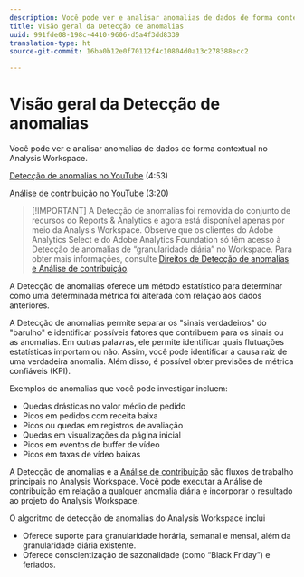 ```yaml
---
description: Você pode ver e analisar anomalias de dados de forma contextual no Analysis Workspace.
title: Visão geral da Detecção de anomalias
uuid: 991fde08-198c-4410-9606-d5a4f3dd8339
translation-type: ht
source-git-commit: 16ba0b12e0f70112f4c10804d0a13c278388ecc2

---
```



# Visão geral da Detecção de anomalias

Você pode ver e analisar anomalias de dados de forma contextual no Analysis Workspace.

[Detecção de anomalias no YouTube](https://www.youtube.com/watch?v=krXyQCjXoeU&amp;index=63&amp;list=PL2tCx83mn7GuNnQdYGOtlyCu0V5mEZ8sS) (4:53)

[Análise de contribuição no YouTube](https://www.youtube.com/watch?v=MbpeJIADtGk&amp;index=64&amp;list=PL2tCx83mn7GuNnQdYGOtlyCu0V5mEZ8sS) (3:20)

>[!IMPORTANT] A Detecção de anomalias foi removida do conjunto de recursos do Reports &amp; Analytics e agora está disponível apenas por meio da Analysis Workspace. Observe que os clientes do Adobe Analytics Select e do Adobe Analytics Foundation só têm acesso à Detecção de anomalias de “granularidade diária” no Workspace. Para obter mais informações, consulte [Direitos de Detecção de anomalias e Análise de contribuição](/help/analyze/analysis-workspace/virtual-analyst/contribution-analysis/ca-tokens.md#section_9278D58F21A840AA9B1ED1BD07A1EF0A).

A Detecção de anomalias oferece um método estatístico para determinar como uma determinada métrica foi alterada com relação aos dados anteriores.

A Detecção de anomalias permite separar os &quot;sinais verdadeiros&quot; do &quot;barulho&quot; e identificar possíveis fatores que contribuem para os sinais ou as anomalias. Em outras palavras, ele permite identificar quais flutuações estatísticas importam ou não. Assim, você pode identificar a causa raiz de uma verdadeira anomalia. Além disso, é possível obter previsões de métrica confiáveis (KPI).

Exemplos de anomalias que você pode investigar incluem:

* Quedas drásticas no valor médio de pedido
* Picos em pedidos com receita baixa
* Picos ou quedas em registros de avaliação
* Quedas em visualizações da página inicial
* Picos em eventos de buffer de vídeo
* Picos em taxas de vídeo baixas

A Detecção de anomalias e a [Análise de contribuição](https://marketing.adobe.com/resources/help/pt_BR/analytics/contribution/ca_main.html) são fluxos de trabalho principais no Analysis Workspace. Você pode executar a Análise de contribuição em relação a qualquer anomalia diária e incorporar o resultado ao projeto do Analysis Workspace.

O algoritmo de detecção de anomalias do Analysis Workspace inclui

* Oferece suporte para granularidade horária, semanal e mensal, além da granularidade diária existente.
* Oferece conscientização de sazonalidade (como “Black Friday”) e feriados.
